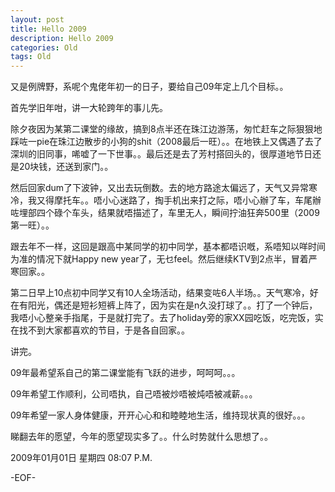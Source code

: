 ```yaml
---
layout: post
title: Hello 2009
description: Hello 2009
categories: Old
tags: Old
---
```

又是例牌野，系呢个鬼佬年初一的日子，要给自己09年定上几个目标。。  
  
首先学旧年咁，讲一大轮跨年的事儿先。  
  
除夕夜因为某第二课堂的缘故，搞到8点半还在珠江边游荡，匆忙赶车之际狠狠地踩咗一pie在珠江边散步的小狗的shit（2008最后一旺）。。在地铁上又偶遇了去了深圳的旧同事，唏嘘了一下世事。。最后还是去了芳村搭回头的，很厚道地节日还是20块钱，还送到家门。。  
  
然后回家dum了下波钟，又出去玩倒数。去的地方路途太偏远了，天气又异常寒冷，我又得摩托车。。唔小心迷路了，掏手机出来打之际，唔小心辦了车，车尾辦咗埋部四个碌个车头，结果就唔描述了，车里无人，瞬间拧油狂奔500里（2009第一旺）。。  
  
跟去年不一样，这回是跟高中某同学的初中同学，基本都唔识嘅，系唔知以咩时间为准的情况下就Happy new year了，无乜feel。然后继续KTV到2点半，冒着严寒回家。。  
  
第二日早上10点初中同学又有10人全场活动，结果变咗6人半场。。天气寒冷，好在有阳光，偶还是短衫短裤上阵了，因为实在是n久没打球了。。打了一个钟后，我唔小心整亲手指尾，于是就打完了。去了holiday旁的家XX园吃饭，吃完饭，实在找不到大家都喜欢的节目，于是各自回家。。  
  
讲完。  
  
09年最希望系自己的第二课堂能有飞跃的进步，呵呵呵。。。  
  
09年希望工作顺利，公司唔执，自己唔被炒唔被炖唔被减薪。。。  
  
09年希望一家人身体健康，开开心心和和睦睦地生活，维持现状真的很好。。。  
  
睇翻去年的愿望，今年的愿望现实多了。。什么时势就什么思想了。。

2009年01月01日 星期四  08:07 P.M.

-EOF-
